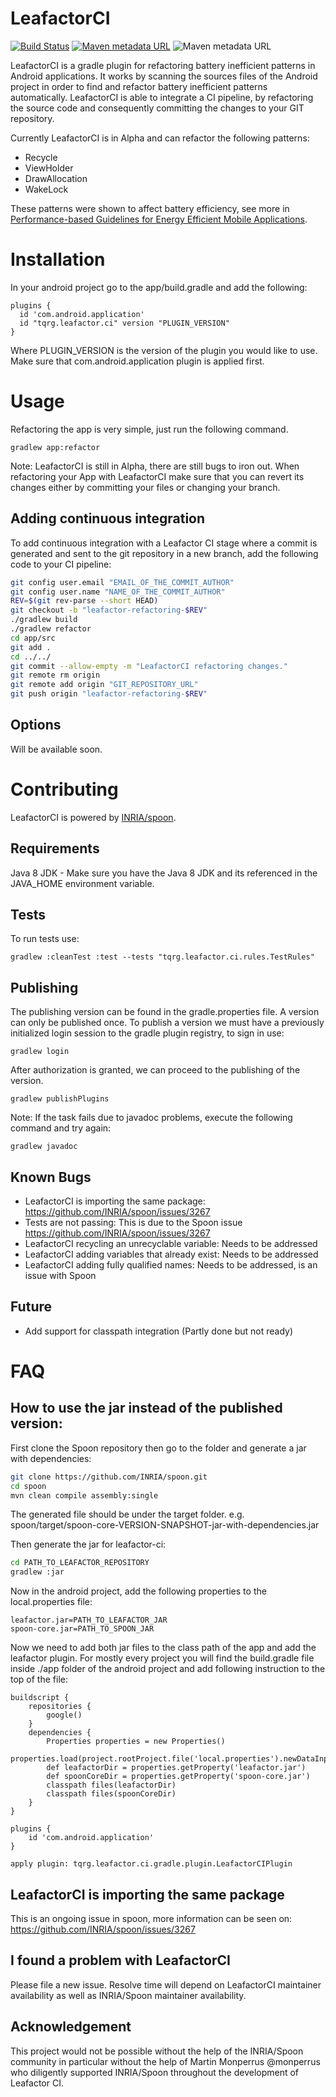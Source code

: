 # LeafactorCI

[![Build Status](https://travis-ci.com/TQRG/leafactor-ci.svg?token=35rpGpzubsgs2UqfNV5N&branch=master)](https://travis-ci.com/TQRG/leafactor-ci)
[![Maven metadata URL](https://img.shields.io/maven-metadata/v?label=Plugin&metadataUrl=https://plugins.gradle.org/m2/tqrg/leafactor/ci/tqrg.leafactor.ci.gradle.plugin/maven-metadata.xml)](https://plugins.gradle.org/plugin/tqrg.leafactor.ci)
![Maven metadata URL](https://img.shields.io/badge/Latest%20Release-Alpha-blue)

LeafactorCI is a gradle plugin for refactoring battery inefficient patterns in Android applications.
It works by scanning the sources files of the Android project in order to find and refactor battery inefficient patterns automatically. 
LeafactorCI is able to integrate a CI pipeline, by refactoring the source code and consequently committing the changes to your GIT repository.

Currently LeafactorCI is in Alpha and can refactor the following patterns:
- Recycle
- ViewHolder 
- DrawAllocation
- WakeLock

These patterns were shown to affect battery efficiency, see more in
[Performance-based Guidelines for Energy Efficient Mobile Applications](https://luiscruz.github.io/papers/cruz2017performance.pdf).

# Installation 

In your android project go to the app/build.gradle and add the following:
```
plugins {
  id 'com.android.application'
  id "tqrg.leafactor.ci" version "PLUGIN_VERSION"
}
```

Where PLUGIN_VERSION is the version of the plugin you would like to use.
Make sure that com.android.application plugin is applied first.

# Usage

Refactoring the app is very simple, just run the following command.
```
gradlew app:refactor
```

Note: LeafactorCI is still in Alpha, there are still bugs to iron out.
When refactoring your App with LeafactorCI make sure that you can revert its changes either by committing your files or changing your branch.

## Adding continuous integration

To add continuous integration with a Leafactor CI stage where a commit is generated and sent to the git repository in a new branch, add the following code to your CI pipeline:
```bash
git config user.email "EMAIL_OF_THE_COMMIT_AUTHOR"
git config user.name "NAME_OF_THE_COMMIT_AUTHOR"
REV=$(git rev-parse --short HEAD)
git checkout -b "leafactor-refactoring-$REV"
./gradlew build
./gradlew refactor
cd app/src
git add .
cd ../../
git commit --allow-empty -m "LeafactorCI refactoring changes."
git remote rm origin
git remote add origin "GIT_REPOSITORY_URL"
git push origin "leafactor-refactoring-$REV"
```

## Options

Will be available soon.


# Contributing

LeafactorCI is powered by [INRIA/spoon](https://github.com/INRIA/spoon). 

## Requirements

Java 8 JDK - Make sure you have the Java 8 JDK and its referenced in the JAVA_HOME environment variable.

## Tests

To run tests use:
```
gradlew :cleanTest :test --tests "tqrg.leafactor.ci.rules.TestRules"
```

## Publishing
The publishing version can be found in the gradle.properties file. A version can only be published once.
To publish a version we must have a previously initialized login session to the gradle plugin registry, to sign in use:

```
gradlew login
```

After authorization is granted, we can proceed to the publishing of the version.

```
gradlew publishPlugins
``` 

Note:
If the task fails due to javadoc problems, execute the following command and try again:
```
gradlew javadoc
```

## Known Bugs
- LeafactorCI is importing the same package:
    https://github.com/INRIA/spoon/issues/3267
- Tests are not passing:
    This is due to the Spoon issue https://github.com/INRIA/spoon/issues/3267
- LeafactorCI recycling an unrecyclable variable: Needs to be addressed
- LeafactorCI adding variables that already exist: Needs to be addressed
- LeafactorCI adding fully qualified names: Needs to be addressed, is an issue with Spoon

## Future
- Add support for classpath integration (Partly done but not ready)

# FAQ

## How to use the jar instead of the published version:

First clone the Spoon repository then go to the folder and generate a jar with dependencies:
```bash
git clone https://github.com/INRIA/spoon.git
cd spoon
mvn clean compile assembly:single
```

The generated file should be under the target folder. e.g. spoon/target/spoon-core-VERSION-SNAPSHOT-jar-with-dependencies.jar

Then generate the jar for leafactor-ci:

```bash
cd PATH_TO_LEAFACTOR_REPOSITORY
gradlew :jar
```

Now in the android project, add the following properties to the local.properties file:

```
leafactor.jar=PATH_TO_LEAFACTOR_JAR
spoon-core.jar=PATH_TO_SPOON_JAR
```

Now we need to add both jar files to the class path of the app and add the leafactor plugin.
For mostly every project you will find the build.gradle file inside ./app folder of the android project 
and add following instruction to the top of the file:

```
buildscript {
    repositories {
        google()
    }
    dependencies {
        Properties properties = new Properties()
        properties.load(project.rootProject.file('local.properties').newDataInputStream())
        def leafactorDir = properties.getProperty('leafactor.jar')
        def spoonCoreDir = properties.getProperty('spoon-core.jar')
        classpath files(leafactorDir)
        classpath files(spoonCoreDir)
    }
}

plugins {
    id 'com.android.application'
}

apply plugin: tqrg.leafactor.ci.gradle.plugin.LeafactorCIPlugin
``` 

## LeafactorCI is importing the same package

This is an ongoing issue in spoon, more information can be seen on:
https://github.com/INRIA/spoon/issues/3267

## I found a problem with LeafactorCI

Please file a new issue. Resolve time will depend on LeafactorCI maintainer availability as well as INRIA/Spoon maintainer availability.

## Acknowledgement

This project would not be possible without the help of the INRIA/Spoon community in particular without
the help of Martin Monperrus @monperrus who diligently supported INRIA/Spoon
throughout the development of Leafactor CI.